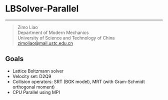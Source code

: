 # LBSolver-Parallel
---
> Zimo Liao  
> Department of Modern Mechanics  
> University of Science and Technology of China  
> <zimoliao@mail.ustc.edu.cn>

## Goals
* Lattice Boltzmann solver
* Velocity set: D2Q9
* Collision operators: SRT (BGK model), MRT (with Gram-Schmidt orthogonal moment)
* CPU Parallel using MPI
